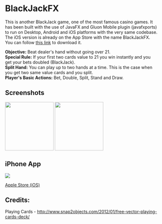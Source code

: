 # BlackJackFX

This is another BlackJack game, one of the most famous casino games. It has been built with the use of JavaFX and Gluon Mobile plugin (javafxports) to run on Desktop, Android and iOS platforms with the very same codebase. The iOS version is already on the App Store with the name BlackJackFX. You can follow [this link](https://itunes.apple.com/gb/app/blackjackfx/id1146450853?mt=8) to download it.

**Objective:** Beat dealer's hand without going over 21.  
**Special Rule:** If your first two cards value to 21 you win instantly and you get your bets doubled (BlackJack).  
**Split Hand:** You can play up to two hands at a time. This is the case when you get two same value cards and you split.  
**Player's Basic Actions:** Bet, Double, Split, Stand and Draw.  

## Screenshots

<img src="https://www.dropbox.com/s/irbgsj3gj936be2/iPhone6A%282%29.png?raw=1" width="160"/> <img src="https://www.dropbox.com/s/oavvubpg4dssjuj/iPhone%205.jpeg?raw=1" width="160"/>

## iPhone App
<img src="https://www.dropbox.com/s/5hwrsjnxhwe1sae/iTunes.jpg?raw=1"> 

[Apple Store (iOS)](https://itunes.apple.com/gb/app/blackjackfx/id1146450853?mt=8)


## Credits:

Playing Cards - http://www.snap2objects.com/2012/01/free-vector-playing-cards-deck/
